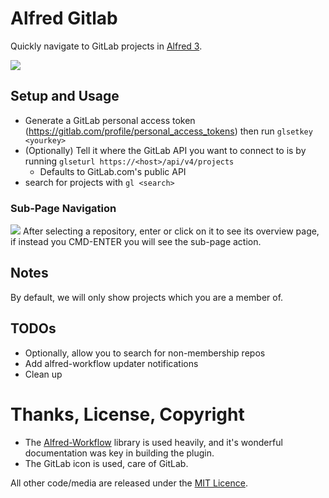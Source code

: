 # Alfred Gitlab

Quickly navigate to GitLab projects in [Alfred 3][alfred].

![][sample]

## Setup and Usage
* Generate a GitLab personal access token (https://gitlab.com/profile/personal_access_tokens) then run `glsetkey <yourkey>`
* (Optionally) Tell it where the GitLab API you want to connect to is by running `glseturl https://<host>/api/v4/projects`
  * Defaults to GitLab.com's public API
* search for projects with `gl <search>`

### Sub-Page Navigation
![][sub-page]
After selecting a repository, enter or click on it to see its overview page, if instead you CMD-ENTER you will see the sub-page action.

## Notes
By default, we will only show projects which you are a member of.

## TODOs
* Optionally, allow you to search for non-membership repos
* Add alfred-workflow updater notifications
* Clean up 

# Thanks, License, Copyright

- The [Alfred-Workflow][alfred-workflow] library is used heavily, and it's wonderful documentation was key in building the plugin.
- The GitLab icon is used, care of GitLab.

All other code/media are released under the [MIT Licence][license].

[alfred]: http://www.alfredapp.com/
[alfred-workflow]: http://www.deanishe.net/alfred-workflow/
[wf-vars]: https://www.alfredapp.com/help/workflows/advanced/variables/
[license]: src/LICENSE.txt
[sample]: docs/sample.png
[sub-page]: docs/sub-page.png